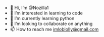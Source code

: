 - 👋 Hi, I’m @Nozilla1
- 👀 I’m interested in learning to code
- 🌱 I’m currently learning python
- 💞️ I’m looking to collaborate on anything
- 📫 How to reach me imloblolly@gmail.com

<!---
Nozilla1/Nozilla1 is a ✨ special ✨ repository because its `README.md` (this file) appears on your GitHub profile.
You can click the Preview link to take a look at your changes.
--->
